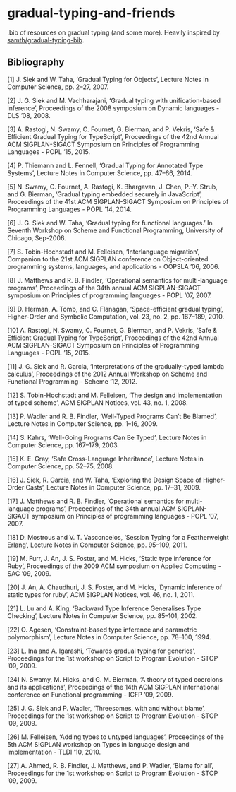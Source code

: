 # gradual-typing-and-friends
.bib of resources on gradual typing (and some more). Heavily inspired by [samth/gradual-typing-bib](https://github.com/samth/gradual-typing-bib).

Bibliography
---
[1]
J. Siek and W. Taha, ‘Gradual Typing for Objects’, Lecture Notes in Computer Science, pp. 2–27, 2007.

[2]
J. G. Siek and M. Vachharajani, ‘Gradual typing with unification-based inference’, Proceedings of the 2008 symposium on Dynamic languages - DLS ’08, 2008.

[3]
A. Rastogi, N. Swamy, C. Fournet, G. Bierman, and P. Vekris, ‘Safe & Efficient Gradual Typing for TypeScript’, Proceedings of the 42nd Annual ACM SIGPLAN-SIGACT Symposium on Principles of Programming Languages - POPL ’15, 2015.

[4]
P. Thiemann and L. Fennell, ‘Gradual Typing for Annotated Type Systems’, Lecture Notes in Computer Science, pp. 47–66, 2014.

[5]
N. Swamy, C. Fournet, A. Rastogi, K. Bhargavan, J. Chen, P.-Y. Strub, and G. Bierman, ‘Gradual typing embedded securely in JavaScript’, Proceedings of the 41st ACM SIGPLAN-SIGACT Symposium on Principles of Programming Languages - POPL ’14, 2014.

[6]
J. G. Siek and W. Taha, ‘Gradual typing for functional languages.’ In Seventh Workshop on Scheme and Functional Programming, University of Chicago, Sep-2006.

[7]
S. Tobin-Hochstadt and M. Felleisen, ‘Interlanguage migration’, Companion to the 21st ACM SIGPLAN conference on Object-oriented programming systems, languages, and applications - OOPSLA ’06, 2006.

[8]
J. Matthews and R. B. Findler, ‘Operational semantics for multi-language programs’, Proceedings of the 34th annual ACM SIGPLAN-SIGACT symposium on Principles of programming languages - POPL ’07, 2007.

[9]
D. Herman, A. Tomb, and C. Flanagan, ‘Space-efficient gradual typing’, Higher-Order and Symbolic Computation, vol. 23, no. 2, pp. 167–189, 2010.

[10]
A. Rastogi, N. Swamy, C. Fournet, G. Bierman, and P. Vekris, ‘Safe & Efficient Gradual Typing for TypeScript’, Proceedings of the 42nd Annual ACM SIGPLAN-SIGACT Symposium on Principles of Programming Languages - POPL ’15, 2015.

[11]
J. G. Siek and R. Garcia, ‘Interpretations of the gradually-typed lambda calculus’, Proceedings of the 2012 Annual Workshop on Scheme and Functional Programming - Scheme ’12, 2012.

[12]
S. Tobin-Hochstadt and M. Felleisen, ‘The design and implementation of typed scheme’, ACM SIGPLAN Notices, vol. 43, no. 1, 2008.

[13]
P. Wadler and R. B. Findler, ‘Well-Typed Programs Can’t Be Blamed’, Lecture Notes in Computer Science, pp. 1–16, 2009.

[14]
S. Kahrs, ‘Well-Going Programs Can Be Typed’, Lecture Notes in Computer Science, pp. 167–179, 2003.

[15]
K. E. Gray, ‘Safe Cross-Language Inheritance’, Lecture Notes in Computer Science, pp. 52–75, 2008.

[16]
J. Siek, R. Garcia, and W. Taha, ‘Exploring the Design Space of Higher-Order Casts’, Lecture Notes in Computer Science, pp. 17–31, 2009.

[17]
J. Matthews and R. B. Findler, ‘Operational semantics for multi-language programs’, Proceedings of the 34th annual ACM SIGPLAN-SIGACT symposium on Principles of programming languages - POPL ’07, 2007.

[18]
D. Mostrous and V. T. Vasconcelos, ‘Session Typing for a Featherweight Erlang’, Lecture Notes in Computer Science, pp. 95–109, 2011.

[19]
M. Furr, J. An, J. S. Foster, and M. Hicks, ‘Static type inference for Ruby’, Proceedings of the 2009 ACM symposium on Applied Computing - SAC ’09, 2009.

[20]
J. An, A. Chaudhuri, J. S. Foster, and M. Hicks, ‘Dynamic inference of static types for ruby’, ACM SIGPLAN Notices, vol. 46, no. 1, 2011.

[21]
L. Lu and A. King, ‘Backward Type Inference Generalises Type Checking’, Lecture Notes in Computer Science, pp. 85–101, 2002.

[22]
O. Agesen, ‘Constraint-based type inference and parametric polymorphism’, Lecture Notes in Computer Science, pp. 78–100, 1994.

[23]
L. Ina and A. Igarashi, ‘Towards gradual typing for generics’, Proceedings for the 1st workshop on Script to Program Evolution - STOP ’09, 2009.

[24]
N. Swamy, M. Hicks, and G. M. Bierman, ‘A theory of typed coercions and its applications’, Proceedings of the 14th ACM SIGPLAN international conference on Functional programming - ICFP ’09, 2009.

[25]
J. G. Siek and P. Wadler, ‘Threesomes, with and without blame’, Proceedings for the 1st workshop on Script to Program Evolution - STOP ’09, 2009.

[26]
M. Felleisen, ‘Adding types to untyped languages’, Proceedings of the 5th ACM SIGPLAN workshop on Types in language design and implementation - TLDI ’10, 2010.

[27]
A. Ahmed, R. B. Findler, J. Matthews, and P. Wadler, ‘Blame for all’, Proceedings for the 1st workshop on Script to Program Evolution - STOP ’09, 2009.
